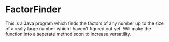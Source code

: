 # FactorFinder

This is a Java program which finds the factors of any number up to the size of a really large number which I haven't figured out yet.
Will make the function into a seperate method soon to increase versatility.
